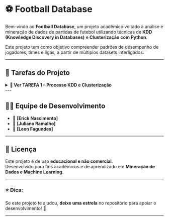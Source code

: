 # ⚽ Football Database

Bem-vindo ao **Football Database**, um projeto acadêmico voltado à análise e mineração de dados de partidas de futebol utilizando técnicas de **KDD (Knowledge Discovery in Databases)** e **Clusterização com Python**.

Este projeto tem como objetivo compreender padrões de desempenho de jogadores, times e ligas, a partir de múltiplos datasets interligados.

---

## 🧠 Tarefas do Projeto

<details>
<summary><b>🔗 Ver TAREFA 1 – Processo KDD e Clusterização</b></summary>

## 📂 Estrutura do Projeto

| Diretório / Arquivo | Descrição |
|----------------------|------------|
| `/datasets/` | Contém os arquivos CSV originais (appearances, games, players, teams, etc.) |
| `/scripts/` | Códigos Python utilizados para limpeza, transformação e clusterização dos dados |
| `/notebooks/` | Notebooks Jupyter usados para visualização, análise e geração dos gráficos |
| `/images/` | Imagens geradas durante o processo de análise (boxplots, elbow method, clusters, etc.) |
| `README.md` | Este arquivo explicativo do projeto |

---

## 🧩 Etapas do Processo KDD

O projeto segue as seguintes etapas do processo de **KDD**:

1. **Seleção de Dados** – Escolha dos datasets relevantes:  
   - `appearances.csv`  
   - `games.csv`  
   - `players.csv`  
   - `shots.csv`  
   - `teams.csv`  
   - `leagues.csv`  
   - `teamstats.csv`

2. **Pré-processamento e Limpeza** – Exclusão de campos desnecessários e substituição de IDs por nomes correspondentes.  
   > Exemplo: substituição de `playerID`, `teamID`, `leagueID` por nomes reais dos jogadores, times e ligas.  

3. **Transformação** – Aplicação de normalização, discretização e ajustes nos tipos de dados.

4. **Mineração de Dados (Clusterização)** – Definição do número ideal de clusters (método do cotovelo / *Elbow Method*) e análise dos agrupamentos.

5. **Avaliação e Interpretação dos Resultados** – Interpretação estatística e visual dos grupos formados.

---

## 📊 Dados Utilizados

Cada dataset contém atributos relevantes para a análise.  

### 🧾 Dataset: `appearances`
<summary><b> Ver atributos appearances</b>
| Atributo | Tipo | Descrição |
|-----------|------|------------|
| gameID | int | Identificador do jogo |
| payerID | str | Identificador do jogador |
| goals | int | Número de gols marcados |
| ownGoals | int | Número de gols contra |
| shots | int | Número de chutes do jogador |
| xGoals | double | Probabilidade de um chute resultar em gol |
| xGoalsChain | double | Posse de bola que resultou em um chute |
| xGoalsBuildup | double | Contribuição do jogador para um chute |
| assists | int | Número de assistências |
| keyPasses | int | Passe final antes de um chute |
| xAssists | double | Probabilidade de uma assistência resultar em gol |
| position | str | Posição do jogador em campo |
| positionOrder | int | Ordem da posição em campo |
| yellowCard | int | Cartões amarelos recebidos |
| redCard | int | Cartões vermelhos recebidos |
| time | int | Minutos jogados |
| substituteIn | int | Jogador entrou em campo |
| substituteOut | int | Jogador saiu de campo |
| leagueID | int | Identificador da liga |
</summary>
---

### 🏟️ Dataset: `games`

| Atributo | Tipo | Descrição |
|-----------|------|------------|
| gameID | int | Identificador do jogo |
| leagueID | int | Identificador da liga |
| season | int | Ano da temporada |
| date | date_time | Data e hora do jogo |
| homeTeamID | int | Identificador do time da casa |
| awayTeamID | int | Identificador do time visitante |
| homeGoals | int | Gols do time da casa |
| awayGoals | int | Gols do time visitante |
| homeProbability | float | Probabilidade de vitória do time da casa |
| drawProbability | float | Probabilidade de empate |
| awayProbability | float | Probabilidade de vitória do time visitante |
| homeGoalsHalfTime | int | Gols do time da casa no intervalo |
| awayGoalsHalfTime | int | Gols do time visitante no intervalo |
| B365H | float | Bet365: vitória time da casa |
| B365D | float | Bet365: empate |
| B365A | float | Bet365: vitória time visitante |
| BWH | float | BW: vitória time da casa |
| BWD | float | BW: empate |
| BWA | float | BW: vitória time visitante |
| IWH | float | IW: vitória time da casa |
| IWD | float | IW: empate |
| IWA | float | IW: vitória time visitante |
| PSH | float | PS: vitória time da casa |
| PSD | float | PS: empate |
| PSA | float | PS: vitória time visitante |
| WHH | float | WH: vitória time da casa |
| WHD | float | WH: empate |
| WHA | float | WH: vitória time visitante |
| VCH | float | VC: vitória time da casa |
| VCD | float | VC: empate |
| VCA | float | VC: vitória time visitante |

---

### 🏆 Dataset: `leagues`

| Atributo | Tipo | Descrição |
|-----------|------|------------|
| leagueID | int | Identificador da liga |
| name | str | Nome da liga |
| understatNotation | str | Sigla de identificação da liga |

---

### 👟 Dataset: `players`

| Atributo | Tipo | Descrição |
|-----------|------|------------|
| playerID | int | Identificador do jogador |
| name | str | Nome do jogador |

---

### 🎯 Dataset: `shots`

| Atributo | Tipo | Descrição |
|-----------|------|------------|
| gameID | int | Identificador do jogo |
| shooterID | int | Jogador que realizou o chute |
| assisterID | int | Jogador que deu assistência |
| minute | int | Minuto do jogo do chute |
| situation | str | Tipo de lance (ex: bola parada, contra-ataque) |
| lastAction | str | Tipo da jogada anterior |
| shotType | str | Pé utilizado no chute (esquerdo/direito) |
| shotResult | str | Resultado do chute (gol, fora, bloqueado, etc.) |
| xGoal | double | Probabilidade de um chute resultar em gol |
| positionX | double | Coordenada X do chute |
| positionY | double | Coordenada Y do chute |

---

### 🛡️ Dataset: `teams`

| Atributo | Tipo | Descrição |
|-----------|------|------------|
| teamID | int | Identificador do time |
| name | str | Nome do time |

---

### 📈 Dataset: `teamstats`

| Atributo | Tipo | Descrição |
|-----------|------|------------|
| gameID | int | Identificador do jogo |
| teamID | int | Identificador do time |
| season | int | Ano da temporada |
| date | date_time | Data e hora do jogo |
| location | str | “h” para time da casa, “a” para visitante |
| goals | int | Gols marcados pelo time |
| xGoals | double | Probabilidade de um chute resultar em gol |
| shots | int | Total de chutes realizados |
| shotsOnTarget | int | Chutes no gol |
| deep | int | Lances de fundo de área |
| ppda | double | Índice de retomada de bola |
| fouls | int | Faltas cometidas |
| corners | int | Escanteios recebidos |
| yellowCards | int | Cartões amarelos |
| redCards | int | Cartões vermelhos |
| result | str | Resultado do jogo (“W”, “L”, “D”) |

---

Outros datasets incluem informações complementares sobre jogos, times, estatísticas e ligas.

---

## 🧮 Ferramentas e Tecnologias

- **Linguagem:** Python 🐍  
- **Bibliotecas:**  
  - `pandas`, `numpy` – manipulação de dados  
  - `matplotlib`, `seaborn` – visualização de gráficos  
  - `scikit-learn` – clusterização (KMeans, Elbow Method, etc.)  
- **Ambiente:** Jupyter Notebook / VSCode

--- 



<br>

Nesta tarefa serão incluídas **as informações detalhadas do processo KDD**, **as imagens dos gráficos** e **as análises dos clusters** conforme o desenvolvimento avança.


---

### 📋 Descrição Geral
O objetivo desta tarefa é aplicar o processo de **descoberta de conhecimento em bases de dados (KDD)** no conjunto de dados de futebol, realizando as etapas de:
1. Seleção dos datasets relevantes  
2. Limpeza e integração dos dados  
3. Normalização e transformação  
4. Execução da **clusterização (K-Means)**  
5. Interpretação dos resultados obtidos

---

### 🧩 Datasets Utilizados
- `appearances.csv`
- `games.csv`
- `players.csv`
- `teams.csv`
- `leagues.csv`
- `shots.csv`
- `teamstats.csv`

---

### ⚙️ Pré-processamento
Atributos removidos após o merge:
- `teamID` em *teamStats.csv* e *games.csv*  
- `leagueID` em *appearances.csv* e *games.csv*  
- `playerID` em *shots.csv* e *appearances.csv*

> 🔍 Esses atributos foram substituídos por seus respectivos nomes (ex: jogador, time, liga) para facilitar a interpretação durante a clusterização.

---

### 📊 Boxplots por Categoria de Dados

A seguir estão os **boxplots gerados para análise de outliers e distribuição dos atributos** em cada conjunto de dados.  
As imagens estão organizadas em grupos de 4 para melhor visualização.

---

#### 🏟️ GameStats

<p align="center">
  <img src="https://github.com/leonfagundes27/Assets/blob/main/boxsplot-datamining/gameStats/B365A.png?raw=true" width="23%">
  <img src="https://github.com/leonfagundes27/Assets/blob/main/boxsplot-datamining/gameStats/B365D.png?raw=true" width="23%">
  <img src="https://github.com/leonfagundes27/Assets/blob/main/boxsplot-datamining/gameStats/B365H.png?raw=true" width="23%">
  <img src="https://github.com/leonfagundes27/Assets/blob/main/boxsplot-datamining/gameStats/awayGoals.png?raw=true" width="23%">
</p>
<p align="center">
  <img src="https://github.com/leonfagundes27/Assets/blob/main/boxsplot-datamining/gameStats/awayGoalsHalfTime.png?raw=true" width="23%">
  <img src="https://github.com/leonfagundes27/Assets/blob/main/boxsplot-datamining/gameStats/awayProbability.png?raw=true" width="23%">
  <img src="https://github.com/leonfagundes27/Assets/blob/main/boxsplot-datamining/gameStats/drawProbability.png?raw=true" width="23%">
  <img src="https://github.com/leonfagundes27/Assets/blob/main/boxsplot-datamining/gameStats/homeGoals.png?raw=true" width="23%">
</p>
<p align="center">
  <img src="https://github.com/leonfagundes27/Assets/blob/main/boxsplot-datamining/gameStats/homeGoalsHalfTime.png?raw=true" width="23%">
  <img src="https://github.com/leonfagundes27/Assets/blob/main/boxsplot-datamining/gameStats/homeProbability.png?raw=true" width="23%">
</p>

---

#### 👟 PlayerStatsInGame

<p align="center">
  <img src="https://github.com/leonfagundes27/Assets/blob/main/boxsplot-datamining/playerStatsinGame/assists.png?raw=true" width="23%">
  <img src="https://github.com/leonfagundes27/Assets/blob/main/boxsplot-datamining/playerStatsinGame/goals.png?raw=true" width="23%">
  <img src="https://github.com/leonfagundes27/Assets/blob/main/boxsplot-datamining/playerStatsinGame/keyPasses.png?raw=true" width="23%">
  <img src="https://github.com/leonfagundes27/Assets/blob/main/boxsplot-datamining/playerStatsinGame/ownGoals.png?raw=true" width="23%">
</p>
<p align="center">
  <img src="https://github.com/leonfagundes27/Assets/blob/main/boxsplot-datamining/playerStatsinGame/positionOrder.png?raw=true" width="23%">
  <img src="https://github.com/leonfagundes27/Assets/blob/main/boxsplot-datamining/playerStatsinGame/redCard.png?raw=true" width="23%">
  <img src="https://github.com/leonfagundes27/Assets/blob/main/boxsplot-datamining/playerStatsinGame/shots.png?raw=true" width="23%">
  <img src="https://github.com/leonfagundes27/Assets/blob/main/boxsplot-datamining/playerStatsinGame/substituteIn.png?raw=true" width="23%">
</p>
<p align="center">
  <img src="https://github.com/leonfagundes27/Assets/blob/main/boxsplot-datamining/playerStatsinGame/substituteOut.png?raw=true" width="23%">
  <img src="https://github.com/leonfagundes27/Assets/blob/main/boxsplot-datamining/playerStatsinGame/time.png?raw=true" width="23%">
  <img src="https://github.com/leonfagundes27/Assets/blob/main/boxsplot-datamining/playerStatsinGame/xAssists.png?raw=true" width="23%">
  <img src="https://github.com/leonfagundes27/Assets/blob/main/boxsplot-datamining/playerStatsinGame/xGoals.png?raw=true" width="23%">
</p>
<p align="center">
  <img src="https://github.com/leonfagundes27/Assets/blob/main/boxsplot-datamining/playerStatsinGame/xGoalsBuildUp.png?raw=true" width="23%">
  <img src="https://github.com/leonfagundes27/Assets/blob/main/boxsplot-datamining/playerStatsinGame/xGoalsChain.png?raw=true" width="23%">
  <img src="https://github.com/leonfagundes27/Assets/blob/main/boxsplot-datamining/playerStatsinGame/yellowCard.png?raw=true" width="23%">
</p>

---

#### 🎯 ShotStats

<p align="center">
  <img src="https://github.com/leonfagundes27/Assets/blob/main/boxsplot-datamining/shotStats/minutes.png?raw=true" width="30%">
  <img src="https://github.com/leonfagundes27/Assets/blob/main/boxsplot-datamining/shotStats/positionX.png?raw=true" width="30%">
  <img src="https://github.com/leonfagundes27/Assets/blob/main/boxsplot-datamining/shotStats/positionY.png?raw=true" width="30%">
</p>

---

#### 🛡️ TeamStats

<p align="center">
  <img src="https://github.com/leonfagundes27/Assets/blob/main/boxsplot-datamining/teamStats/corners.png?raw=true" width="23%">
  <img src="https://github.com/leonfagundes27/Assets/blob/main/boxsplot-datamining/teamStats/deep.png?raw=true" width="23%">
  <img src="https://github.com/leonfagundes27/Assets/blob/main/boxsplot-datamining/teamStats/fouls.png?raw=true" width="23%">
  <img src="https://github.com/leonfagundes27/Assets/blob/main/boxsplot-datamining/teamStats/goals.png?raw=true" width="23%">
</p>
<p align="center">
  <img src="https://github.com/leonfagundes27/Assets/blob/main/boxsplot-datamining/teamStats/ppda.png?raw=true" width="23%">
  <img src="https://github.com/leonfagundes27/Assets/blob/main/boxsplot-datamining/teamStats/redCards.png?raw=true" width="23%">
  <img src="https://github.com/leonfagundes27/Assets/blob/main/boxsplot-datamining/teamStats/shots.png?raw=true" width="23%">
  <img src="https://github.com/leonfagundes27/Assets/blob/main/boxsplot-datamining/teamStats/shotsOnTarget.png?raw=true" width="23%">
</p>
<p align="center">
  <img src="https://github.com/leonfagundes27/Assets/blob/main/boxsplot-datamining/teamStats/xGoals.png?raw=true" width="23%">
  <img src="https://github.com/leonfagundes27/Assets/blob/main/boxsplot-datamining/teamStats/yellowCards.png?raw=true" width="23%">
</p>


---

### 🧠 Análise dos Resultados
As interpretações e conclusões obtidas com base nos clusters formados serão descritas aqui conforme o desenvolvimento avança.

> Exemplo: “O Cluster 1 representa jogadores com alta taxa de gols e participação ofensiva, enquanto o Cluster 2 agrupa defensores com alta eficiência em desarmes.”

<summary><b>🔗 FIM da Tarefa 1 – Processo KDD e Clusterização</b></summary>
</details>
---

## 🧑‍💻 Equipe de Desenvolvimento

- 👤 **[Erick Nascimento]**
- 👤 **[Juliano Ramalho]**
- 👤 **[Leon Fagundes]**

---



## 📌 Licença

Este projeto é de uso **educacional e não comercial**.  
Desenvolvido para fins acadêmicos e de aprendizado em **Mineração de Dados e Machine Learning**.

---

### ⭐ Dica:
Se este projeto te ajudou, **deixe uma estrela** no repositório para apoiar o desenvolvimento! 🌟

---

